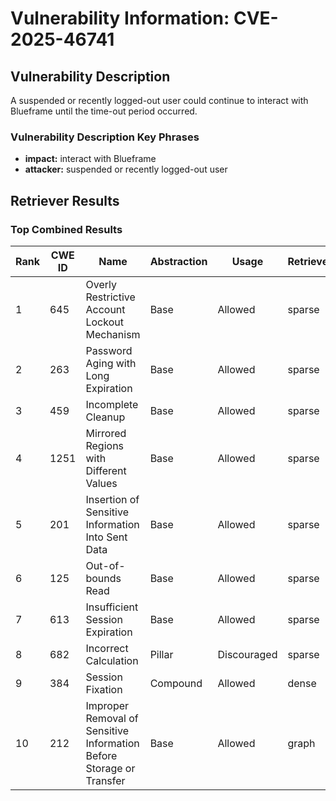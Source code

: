 # Vulnerability Information: CVE-2025-46741

## Vulnerability Description
A suspended or recently logged-out user could continue to interact with Blueframe until the time-out period occurred.

### Vulnerability Description Key Phrases
- **impact:** interact with Blueframe
- **attacker:** suspended or recently logged-out user

## Retriever Results

### Top Combined Results

| Rank | CWE ID | Name | Abstraction | Usage  | Retrievers | Individual Scores |
|------|--------|------|-------------|-------|------------|-------------------|
| 1 | 645 | Overly Restrictive Account Lockout Mechanism | Base | Allowed | sparse | 0.034 |
| 2 | 263 | Password Aging with Long Expiration | Base | Allowed | sparse | 0.032 |
| 3 | 459 | Incomplete Cleanup | Base | Allowed | sparse | 0.029 |
| 4 | 1251 | Mirrored Regions with Different Values | Base | Allowed | sparse | 0.029 |
| 5 | 201 | Insertion of Sensitive Information Into Sent Data | Base | Allowed | sparse | 0.028 |
| 6 | 125 | Out-of-bounds Read | Base | Allowed | sparse | 0.028 |
| 7 | 613 | Insufficient Session Expiration | Base | Allowed | sparse | 0.028 |
| 8 | 682 | Incorrect Calculation | Pillar | Discouraged | sparse | 0.028 |
| 9 | 384 | Session Fixation | Compound | Allowed | dense | 0.330 |
| 10 | 212 | Improper Removal of Sensitive Information Before Storage or Transfer | Base | Allowed | graph | 0.002 |

